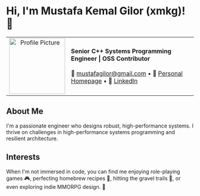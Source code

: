 # Hi, I'm Mustafa Kemal Gilor (xmkg)! 👋

<table>
  <tr>
    <td width="150" align="center" valign="middle">
      <img src="https://avatars.githubusercontent.com/xmkg?v=4" width="150" alt="Profile Picture"/>
    </td>
    <td align="left" valign="middle">
      <strong>Senior C++ Systems Programming Engineer | OSS Contributor</strong><br>
      <br>
      📧 <a href="mailto:mustafagilor@gmail.com">mustafagilor@gmail.com</a> • 
      🔗 <a href="https://mkg.dev/">Personal Homepage</a> • 
      💼 <a href="https://www.linkedin.com/in/mustafakemalgilor">LinkedIn</a>
    </td>
  </tr>
</table>

## About Me

I'm a passionate engineer who designs robust, high-performance systems. I thrive on challenges in high-performance systems programming and resilient architecture.

## Interests

When I'm not immersed in code, you can find me enjoying role-playing games 🎮, perfecting homebrew recipes 🍺, hitting the gravel trails 🚴, or even exploring indie MMORPG design. 🎲
